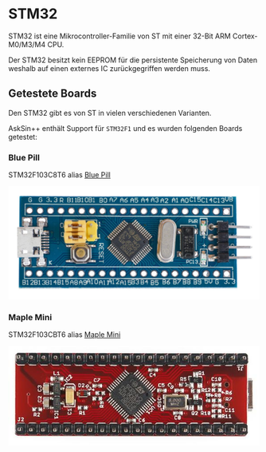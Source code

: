 # STM32

STM32 ist eine Mikrocontroller-Familie von ST mit einer 32-Bit ARM Cortex-M0/M3/M4 CPU.

Der STM32 besitzt kein EEPROM für die persistente Speicherung von Daten weshalb auf einen
externes IC zurückgegriffen werden muss.
 

## Getestete Boards

Den STM32 gibt es von ST in vielen verschiedenen Varianten.

AskSin++ enthält Support für `STM32F1` und es wurden folgenden Boards getestet:

### Blue Pill
STM32F103C8T6 alias [Blue Pill](https://www.heise.de/developer/artikel/Keine-bittere-Pille-die-Blue-Pill-mit-ARM-Cortex-M3-4009580.html)

![Blue Pill](./images/blue-pill.jpg)

### Maple Mini

STM32F103CBT6 alias [Maple Mini](https://www.heise.de/developer/artikel/Maple-Mini-ein-weiteres-STM32F103-Board-4010625.html)

![Maple Mini](./images/maple-mini.jpg)
